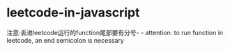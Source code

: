 # leetcode-in-javascript

注意:丢进leetcode运行的function尾部要有分号- -
attention: to run function in leetcode, an end semicolon is necessary